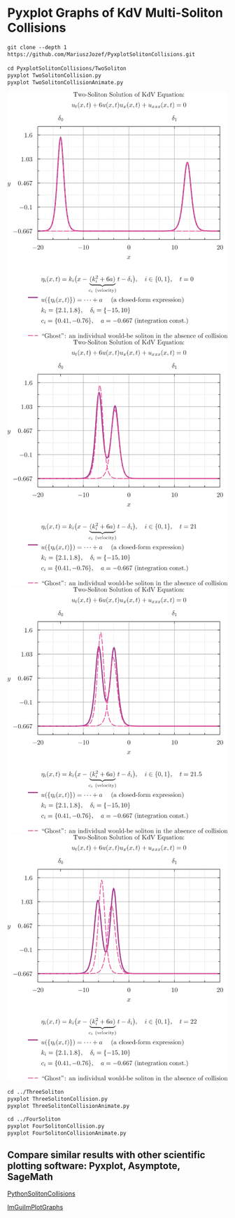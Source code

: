 # Pyxplot Graphs of KdV Multi-Soliton Collisions

```
git clone --depth 1 https://github.com/MariuszJozef/PyxplotSolitonCollisions.git

cd PyxplotSolitonCollisions/TwoSoliton
pyxplot TwoSolitonCollision.py 
pyxplot TwoSolitonCollisionAnimate.py 
```

![Plot1](https://github.com/MariuszJozef/PyxplotSolitonCollisions/blob/develop/TwoSoliton/Plots/TwoSolitonCollision_t=0.jpeg)
![Plot2](https://github.com/MariuszJozef/PyxplotSolitonCollisions/blob/develop/TwoSoliton/Plots/TwoSolitonCollision_t=21.jpeg)
![Plot2](https://github.com/MariuszJozef/PyxplotSolitonCollisions/blob/develop/TwoSoliton/Plots/TwoSolitonCollision_t=21.5.jpeg)
![Plot2](https://github.com/MariuszJozef/PyxplotSolitonCollisions/blob/develop/TwoSoliton/Plots/TwoSolitonCollision_t=22.jpeg)

```
cd ../ThreeSoliton
pyxplot ThreeSolitonCollision.py 
pyxplot ThreeSolitonCollisionAnimate.py 
```
<!-- ![Plot3](https://github.com/MariuszJozef/PyxplotSolitonCollisions/blob/develop/ThreeSoliton/Plots/ThreeSolitonCollision_t=0.jpeg)
![Plot4](https://github.com/MariuszJozef/PyxplotSolitonCollisions/blob/develop/ThreeSoliton/Plots/ThreeSolitonCollision_t=22.jpeg) -->

```
cd ../FourSoliton
pyxplot FourSolitonCollision.py 
pyxplot FourSolitonCollisionAnimate.py 
```

<!-- ![Plot5](https://github.com/MariuszJozef/PyxplotSolitonCollisions/blob/develop/FourSoliton/Plots/FourSolitonCollision_t=0.jpeg)
![Plot6](https://github.com/MariuszJozef/PyxplotSolitonCollisions/blob/develop/FourSoliton/Plots/FourSolitonCollision_t=25.jpeg) -->

## Compare similar results with other scientific plotting software: Pyxplot, Asymptote, SageMath

[PythonSolitonCollisions](https://github.com/MariuszJozef/PythonSolitonCollisions.git)

<!-- [AsymptoteSolitonCollisions](https://github.com/MariuszJozef/AsymptoteSolitonCollisions.git) -->

<!-- [SageMathSolitonCollisions](https://github.com/MariuszJozef/SageMathSolitonCollisions.git) -->

[ImGuiImPlotGraphs](https://github.com/MariuszJozef/ImGuiImPlotGraphs.git)
